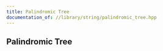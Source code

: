 ```yaml
---
title: Palindromic Tree
documentation_of: //library/string/palindromic_tree.hpp
---
```

## Palindromic Tree